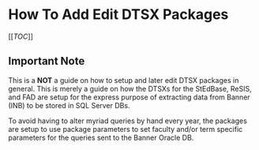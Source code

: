 # How To Add Edit DTSX Packages

[[_TOC_]]

## Important Note

This is a **NOT** a guide on how to setup and later edit DTSX packages in general. This is merely 
a guide on how the DTSXs for the StEdBase, ReSIS, and FAD are setup for the express purpose 
of extracting data from Banner (INB) to be stored in SQL Server DBs.

To avoid having to alter myriad queries by hand every year, the packages are setup to use package parameters to set faculty and/or term specific parameters for the queries sent to the Banner Oracle DB.